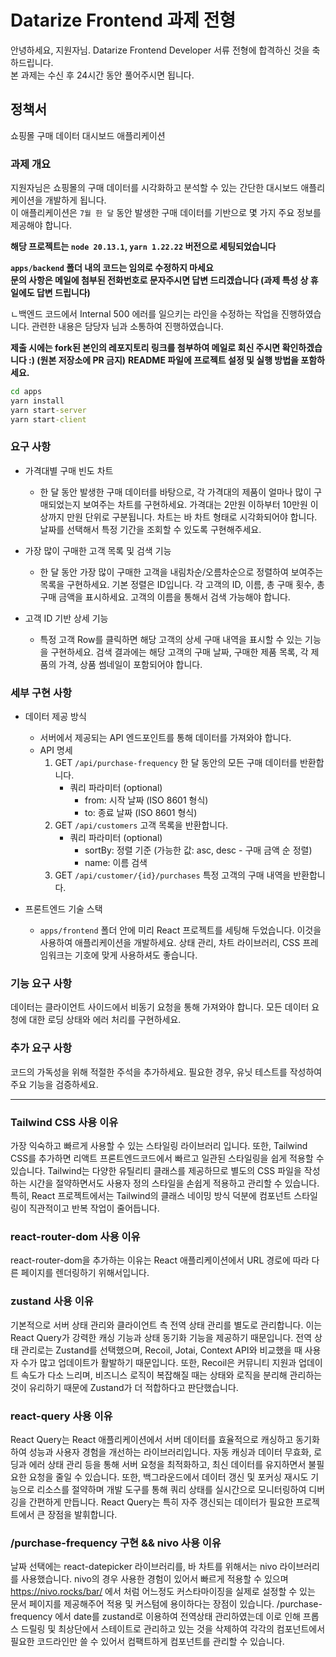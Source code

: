 # Datarize Frontend 과제 전형

안녕하세요, 지원자님. Datarize Frontend Developer 서류 전형에 합격하신 것을 축하드립니다.  
본 과제는 수신 후 24시간 동안 풀어주시면 됩니다.

## 정책서

쇼핑몰 구매 데이터 대시보드 애플리케이션

### 과제 개요

지원자님은 쇼핑몰의 구매 데이터를 시각화하고 분석할 수 있는 간단한 대시보드 애플리케이션을 개발하게 됩니다.  
이 애플리케이션은 `7월 한 달` 동안 발생한 구매 데이터를 기반으로 몇 가지 주요 정보를 제공해야 합니다.

**해당 프로젝트는 `node 20.13.1`, `yarn 1.22.22` 버전으로 세팅되었습니다**

**`apps/backend` 폴더 내의 코드는 임의로 수정하지 마세요**  
**문의 사항은 메일에 첨부된 전화번호로 문자주시면 답변 드리겠습니다 (과제 특성 상 휴일에도 답변 드립니다)**

 ㄴ백엔드 코드에서 Internal 500 에러를 일으키는 라인을 수정하는 작업을 진행하였습니다. 관련한 내용은 담당자 님과 소통하여 진행하였습니다.

**제출 시에는 fork된 본인의 레포지토리 링크를 첨부하여 메일로 회신 주시면 확인하겠습니다 :) (원본 저장소에 PR 금지)**
**README 파일에 프로젝트 설정 및 실행 방법을 포함하세요.**

```cmd
cd apps
yarn install
yarn start-server
yarn start-client
```

### 요구 사항

- 가격대별 구매 빈도 차트

  - 한 달 동안 발생한 구매 데이터를 바탕으로, 각 가격대의 제품이 얼마나 많이 구매되었는지 보여주는 차트를 구현하세요. 가격대는 2만원 이하부터 10만원 이상까지 만원 단위로 구분됩니다. 차트는 바 차트 형태로 시각화되어야 합니다. 날짜를 선택해서 특정 기간을 조회할 수 있도록 구현해주세요.

- 가장 많이 구매한 고객 목록 및 검색 기능

  - 한 달 동안 가장 많이 구매한 고객을 내림차순/오름차순으로 정렬하여 보여주는 목록을 구현하세요. 기본 정렬은 ID입니다. 각 고객의 ID, 이름, 총 구매 횟수, 총 구매 금액을 표시하세요. 고객의 이름을 통해서 검색 가능해야 합니다.

- 고객 ID 기반 상세 기능

  - 특정 고객 Row를 클릭하면 해당 고객의 상세 구매 내역을 표시할 수 있는 기능을 구현하세요. 검색 결과에는 해당 고객의 구매 날짜, 구매한 제품 목록, 각 제품의 가격, 상품 썸네일이 포함되어야 합니다.

### 세부 구현 사항

- 데이터 제공 방식

  - 서버에서 제공되는 API 엔드포인트를 통해 데이터를 가져와야 합니다.
  - API 명세
    1. GET `/api/purchase-frequency` 한 달 동안의 모든 구매 데이터를 반환합니다.
       - 쿼리 파라미터 (optional)
         - from: 시작 날짜 (ISO 8601 형식)
         - to: 종료 날짜 (ISO 8601 형식)
    2. GET `/api/customers` 고객 목록을 반환합니다.
       - 쿼리 파라미터 (optional)
         - sortBy: 정렬 기준 (가능한 값: asc, desc - 구매 금액 순 정렬)
         - name: 이름 검색
    3. GET `/api/customer/{id}/purchases` 특정 고객의 구매 내역을 반환합니다.

- 프론트엔드 기술 스택
  - `apps/frontend` 폴더 안에 미리 React 프로젝트를 세팅해 두었습니다. 이것을 사용하여 애플리케이션을 개발하세요. 상태 관리, 차트 라이브러리, CSS 프레임워크는 기호에 맞게 사용하셔도 좋습니다.

### 기능 요구 사항

데이터는 클라이언트 사이드에서 비동기 요청을 통해 가져와야 합니다. 모든 데이터 요청에 대한 로딩 상태와 에러 처리를 구현하세요.

### 추가 요구 사항

코드의 가독성을 위해 적절한 주석을 추가하세요. 필요한 경우, 유닛 테스트를 작성하여 주요 기능을 검증하세요.



----------------------------------------------------

### Tailwind CSS 사용 이유
가장 익숙하고 빠르게 사용할 수 있는 스타일링 라이브러리 입니다. 또한, Tailwind CSS를 추가하면 리액트 프론트엔드코드에서 빠르고 일관된 스타일링을 쉽게 적용할 수 있습니다. Tailwind는 다양한 유틸리티 클래스를 제공하므로 별도의 CSS 파일을 작성하는 시간을 절약하면서도 사용자 정의 스타일을 손쉽게 적용하고 관리할 수 있습니다. 특히, React 프로젝트에서는 Tailwind의 클래스 네이밍 방식 덕분에 컴포넌트 스타일링이 직관적이고 반복 작업이 줄어듭니다.

### react-router-dom 사용 이유
react-router-dom을 추가하는 이유는 React 애플리케이션에서 URL 경로에 따라 다른 페이지를 렌더링하기 위해서입니다. 

### zustand 사용 이유
기본적으로 서버 상태 관리와 클라이언트 측 전역 상태 관리를 별도로 관리합니다. 이는 React Query가 강력한 캐싱 기능과 상태 동기화 기능을 제공하기 때문입니다. 전역 상태 관리로는 Zustand를 선택했으며, Recoil, Jotai, Context API와 비교했을 때 사용자 수가 많고 업데이트가 활발하기 때문입니다. 또한, Recoil은 커뮤니티 지원과 업데이트 속도가 다소 느리며, 비즈니스 로직이 복잡해질 때는 상태와 로직을 분리해 관리하는 것이 유리하기 때문에 Zustand가 더 적합하다고 판단했습니다.

### react-query 사용 이유
React Query는 React 애플리케이션에서 서버 데이터를 효율적으로 캐싱하고 동기화하여 성능과 사용자 경험을 개선하는 라이브러리입니다. 자동 캐싱과 데이터 무효화, 로딩과 에러 상태 관리 등을 통해 서버 요청을 최적화하고, 최신 데이터를 유지하면서 불필요한 요청을 줄일 수 있습니다. 또한, 백그라운드에서 데이터 갱신 및 포커싱 재시도 기능으로 리소스를 절약하며 개발 도구를 통해 쿼리 상태를 실시간으로 모니터링하여 디버깅을 간편하게 만듭니다. React Query는 특히 자주 갱신되는 데이터가 필요한 프로젝트에서 큰 장점을 발휘합니다.

### /purchase-frequency 구현 && nivo 사용 이유
날짜 선택에는 react-datepicker 라이브러리를, 바 차트를 위해서는 nivo 라이브러리를 사용했습니다. nivo의 경우 사용한 경험이 있어서 빠르게 적용할 수 있으며 https://nivo.rocks/bar/ 에서 처럼 어느정도 커스타마이징을 실제로 설정할 수 있는 문서 페이지를 제공해주어 적용 및 커스텀에 용이하다는 장점이 있습니다. /purchase-frequency 에서 date를 zustand로 이용하여 전역상태 관리하였는데 이로 인해 프롭스 드릴링 및 최상단에서 스테이트로 관리하고 있는 것을 삭제하여 각각의 컴포넌트에서 필요한 코드라인만 쓸 수 있어서 컴팩트하게 컴포넌트를 관리할 수 있습니다.



